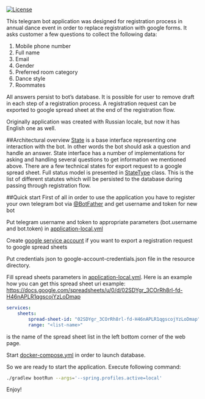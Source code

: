 
[![License](https://img.shields.io/badge/license-MIT-green.svg)](https://github.com/dm-aq/registration-bot/blob/main/LICENSE)


This telegram bot application was designed for registration process in annual dance event in order to replace registration with google forms.
It asks customer a few questions to collect the following data:
1. Mobile phone number
2. Full name
3. Email
4. Gender
5. Preferred room category
6. Dance style
7. Roommates

All answers persist to bot’s database.
It is possible for user to remove draft in each step of a registration process.
A registration request can be exported to google spread sheet at the end of the registration flow.

Originally application was created with Russian locale, but now it has English one as well.

##Architectural overview
[State](src/main/kotlin/ru/registration/bot/engine/commands/flow/State.kt) is a base interface representing one interaction with the bot. In other words the bot should ask a question and handle an answer. State interface has a number of implementations for asking and handling several questions to get information we mentioned above. There are a few technical states for export request to a google spread sheet.
Full status model is presented in [StateType](src/main/kotlin/ru/registration/bot/engine/commands/flow/StateType.kt) class. This is the list of different statutes which will be persisted to the database during passing through registration flow.

##Quick start
First of all in order to use the application you have to register your own telegram bot via [@BotFather](https://telegram.me/BotFather) and get username and token for new bot

Put telegram username and token to appropriate parameters (bot.username and bot.token) in [application-local.yml](src/main/resources/application-local.yml)

Create [google service account](https://cloud.google.com/iam/docs/service-accounts) if you want to export a registration request to google spread sheets

Put credentials json to google-account-credentials.json file in the resource directory.

Fill spread sheets parameters in [application-local.yml](src/main/resources/application-local.yml). Here is an example how you can get this
spread sheet uri example:
https://docs.google.com/spreadsheets/u/0/d/02SDYgr_3COrRh8rl-fd-H46nAPLR1qgscojYzLoDmap

```yaml
services:
    sheets:
        spread-sheet-id: "02SDYgr_3COrRh8rl-fd-H46nAPLR1qgscojYzLoDmap"
        range: "<list-name>"
```

<list-name> is the name of the spread sheet list in the left bottom corner of the web page. 

Start [docker-compose.yml](docker-compose.yml) in order to launch database.

So we are ready to start the application.
Execute following command:

```bash
./gradlew bootRun --args='--spring.profiles.active=local'
```

Enjoy!